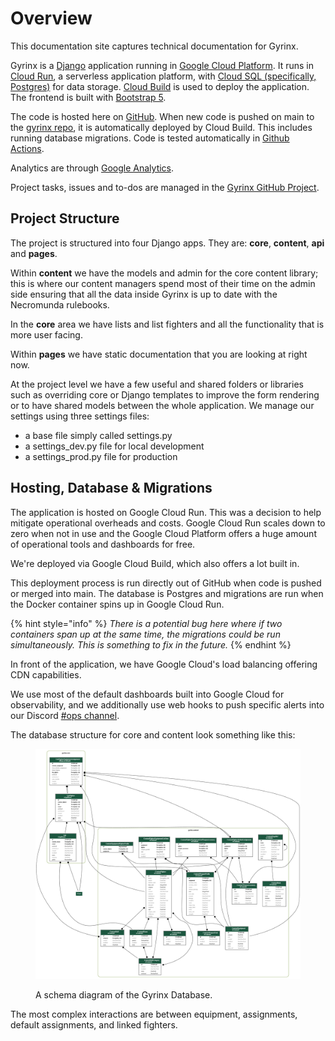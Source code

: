 # Overview

This documentation site captures technical documentation for Gyrinx.

Gyrinx is a [Django](https://www.djangoproject.com/) application running in [Google Cloud Platform](https://console.cloud.google.com/). It runs in [Cloud Run](https://cloud.google.com/run), a serverless application platform, with [Cloud SQL (specifically, Postgres)](https://cloud.google.com/sql/postgresql) for data storage. [Cloud Build](https://cloud.google.com/build) is used to deploy the application. The frontend is built with [Bootstrap 5](https://getbootstrap.com/docs/5.0/getting-started/introduction/).

The code is hosted here on [GitHub](https://github.com/gyrinx-app). When new code is pushed on main to the [gyrinx repo](https://github.com/gyrinx-app/gyrinx), it is automatically deployed by Cloud Build. This includes running database migrations. Code is tested automatically in [Github Actions](https://github.com/gyrinx-app/gyrinx/actions).

Analytics are through [Google Analytics](https://analytics.google.com/analytics/web/#/p470310767/reports/intelligenthome?params=_u..nav%3Dmaui).

Project tasks, issues and to-dos are managed in the [Gyrinx GitHub Project](https://github.com/orgs/gyrinx-app/projects/1).

## Project Structure

The project is structured into four Django apps. They are: **core**, **content**, **api** and **pages**.

Within **content** we have the models and admin for the core content library; this is where our content managers spend most of their time on the admin side ensuring that all the data inside Gyrinx is up to date with the Necromunda rulebooks.

In the **core** area we have lists and list fighters and all the functionality that is more user facing.

Within **pages** we have static documentation that you are looking at right now.

At the project level we have a few useful and shared folders or libraries such as overriding core or Django templates to improve the form rendering or to have shared models between the whole application. We manage our settings using three settings files:

* a base file simply called settings.py
* a settings\_dev.py file for local development
* a settings\_prod.py file for production

## Hosting, Database & Migrations

The application is hosted on Google Cloud Run. This was a decision to help mitigate operational overheads and costs. Google Cloud Run scales down to zero when not in use and the Google Cloud Platform offers a huge amount of operational tools and dashboards for free.

We're deployed via Google Cloud Build, which also offers a lot built in.

This deployment process is run directly out of GitHub when code is pushed or merged into main. The database is Postgres and migrations are run when the Docker container spins up in Google Cloud Run.

{% hint style="info" %}
_There is a potential bug here where if two containers span up at the same time, the migrations could be run simultaneously. This is something to fix in the future._
{% endhint %}

In front of the application, we have Google Cloud's load balancing offering CDN capabilities.

We use most of the default dashboards built into Google Cloud for observability, and we additionally use web hooks to push specific alerts into our Discord [#ops channel](https://discord.com/channels/1337524316987985963/1337780084102402140).&#x20;

The database structure for core and content look something like this:

<figure><img src=".gitbook/assets/image.png" alt=""><figcaption><p>A schema diagram of the Gyrinx Database.</p></figcaption></figure>

The most complex interactions are between equipment, assignments, default assignments, and linked fighters.
